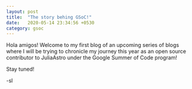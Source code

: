 ```yaml
---
layout: post
title:  "The story behing GSoC!"
date:   2020-05-14 23:34:56 +0530
category: gsoc
---
```


Hola amigos! Welcome to my first blog of an upcoming series of blogs where I will be trying to chronicle my journey this year as an open source contributor to JuliaAstro under the Google Summer of Code program!

Stay tuned!

-sl